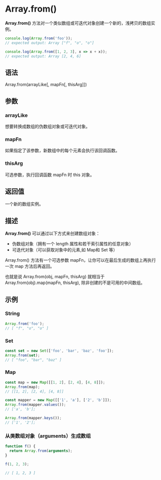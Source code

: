 # Array.from()

**Array.from()** 方法对一个类似数组或可迭代对象创建一个新的，浅拷贝的数组实例。

``` js
console.log(Array.from('foo'));
// expected output: Array ["f", "o", "o"]

console.log(Array.from([1, 2, 3], x => x + x));
// expected output: Array [2, 4, 6]

```

## 语法

Array.from(arrayLike[, mapFn[, thisArg]])

## 参数

### arrayLike

想要转换成数组的伪数组对象或可迭代对象。

### mapFn

如果指定了该参数，新数组中的每个元素会执行该回调函数。

### thisArg

可选参数，执行回调函数 mapFn 时 this 对象。

## 返回值

一个新的数组实例。

## 描述

**Array.from()** 可以通过以下方式来创建数组对象：

- 伪数组对象（拥有一个 length 属性和若干索引属性的任意对象）
- 可迭代对象（可以获取对象中的元素,如 Map和 Set 等）

Array.from() 方法有一个可选参数 mapFn，让你可以在最后生成的数组上再执行一次 map 方法后再返回。

也就是说 Array.from(obj, mapFn, thisArg) 就相当于 Array.from(obj).map(mapFn, thisArg), 除非创建的不是可用的中间数组。

## 示例

### String

``` js
Array.from('foo');
// [ "f", "o", "o" ]
```

### Set

``` js
const set = new Set(['foo', 'bar', 'baz', 'foo']);
Array.from(set);
// [ "foo", "bar", "baz" ]
```

### Map

``` js
const map = new Map([[1, 2], [2, 4], [4, 8]]);
Array.from(map);
// [[1, 2], [2, 4], [4, 8]]

const mapper = new Map([['1', 'a'], ['2', 'b']]);
Array.from(mapper.values());
// ['a', 'b'];

Array.from(mapper.keys());
// ['1', '2'];
```

### 从类数组对象（arguments）生成数组

``` js
function f() {
  return Array.from(arguments);
}

f(1, 2, 3);

// [ 1, 2, 3 ]
```


